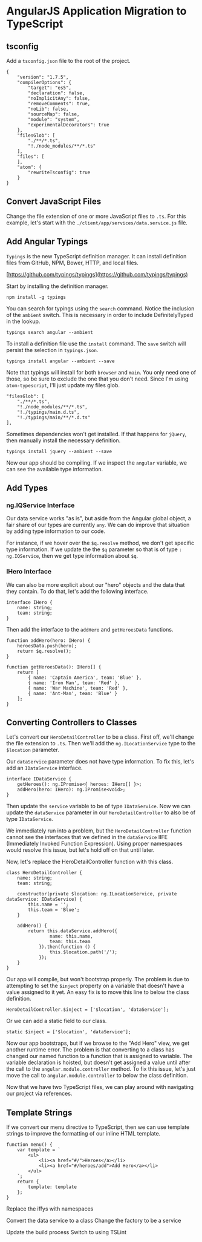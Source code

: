 
# AngularJS Application Migration to TypeScript

## tsconfig

Add a `tsconfig.json` file to the root of the project.

```
{
    "version": "1.7.5",
    "compilerOptions": {
        "target": "es5",
        "declaration": false,
        "noImplicitAny": false,
        "removeComments": true,
        "noLib": false,
        "sourceMap": false,
        "module": "system",
        "experimentalDecorators": true
    },
    "filesGlob": [
        "./**/*.ts",
        "!./node_modules/**/*.ts"
    ],
    "files": [
    ],
    "atom": {
        "rewriteTsconfig": true
    }
}
```

## Convert JavaScript Files

Change the file extension of one or more JavaScript files to `.ts`. For this example, let's start with the `./client/app/services/data.service.js` file.

## Add Angular Typings

`Typings` is the new TypeScript definition manager. It can install definition files from GitHub, NPM, Bower, HTTP, and local files.

[https://github.com/typings/typings](https://github.com/typings/typings)

Start by installing the definition manager.

```
npm install -g typings
```

You can search for typings using the `search` command. Notice the inclusion of the `ambient` switch. This is necessary in order to include DefinitelyTyped in the lookup.

```
typings search angular --ambient
```

To install a definition file use the `install` command. The `save` switch will persist the selection in `typings.json`.

```
typings install angular --ambient --save
```

Note that typings will install for both `browser` and `main`. You only need one of those, so be sure to exclude the one that you don't need. Since I'm using `atom-typescript`, I'll just update my files glob.

```
"filesGlob": [
    "./**/*.ts",
    "!./node_modules/**/*.ts",
    "!./typings/main.d.ts",
    "!./typings/main/**/*.d.ts"
],
```

Sometimes dependencies won't get installed. If that happens for `jQuery`, then manually install the necessary definition.

```
typings install jquery --ambient --save
```

Now our app should be compiling. If we inspect the `angular` variable, we can see the available type information.

## Add Types

### ng.IQService Interface

Our data service works "as is", but aside from the Angular global object, a fair share of our types are currently `any`. We can do improve that situation by adding type information to our code.

For instance, if we hover over the `$q.resolve` method, we don't get specific type information. If we update the the `$q` parameter so that is of type `: ng.IQService`, then we get type information about `$q`.

### IHero Interface

We can also be more explicit about our "hero" objects and the data that they contain. To do that, let's add the following interface.

```
interface IHero {
    name: string;
    team: string;
}
```

Then add the interface to the `addHero` and `getHeroesData` functions.

```
function addHero(hero: IHero) {
    heroesData.push(hero);
    return $q.resolve();
}

function getHeroesData(): IHero[] {
    return [
        { name: 'Captain America', team: 'Blue' },
        { name: 'Iron Man', team: 'Red' },
        { name: 'War Machine', team: 'Red' },
        { name: 'Ant-Man', team: 'Blue' }
    ];
}
```

## Converting Controllers to Classes

Let's convert our `HeroDetailController` to be a class. First off, we'll change the file extension to `.ts`. Then we'll add the `ng.ILocationService` type to the `$location` parameter.

Our `dataService` parameter does not have type information. To fix this, let's add an `IDataService` interface.

```
interface IDataService {
    getHeroes(): ng.IPromise<{ heroes: IHero[] }>;
    addHero(hero: IHero): ng.IPromise<void>;
}
```

Then update the `service` variable to be of type `IDataService`. Now we can update the `dataService` parameter in our `HeroDetailController` to also be of type `IDataService`.

We immediately run into a problem, but the `HeroDetailController` function cannot see the interfaces that we defined in the `dataService` IIFE (Immediately Invoked Function Expression). Using proper namespaces would resolve this issue, but let's hold off on that until later.

Now, let's replace the HeroDetailController function with this class.

```
class HeroDetailController {
    name: string;
    team: string;

    constructor(private $location: ng.ILocationService, private dataService: IDataService) {
        this.name = '';
        this.team = 'Blue';
    }

    addHero() {
        return this.dataService.addHero({
                name: this.name,
                team: this.team
            }).then(function () {
                this.$location.path('/');
            });
    }
}

```

Our app will compile, but won't bootstrap properly. The problem is due to attempting to set the `$inject` property on a variable that doesn't have a value assigned to it yet. An easy fix is to move this line to below the class definition.

```
HeroDetailController.$inject = ['$location', 'dataService'];
```

Or we can add a static field to our class.

```
static $inject = ['$location', 'dataService'];
```

Now our app bootstraps, but if we browse to the "Add Hero" view, we get another runtime error. The problem is that converting to a class has changed our named function to a function that is assigned to variable. The variable declaration is hoisted, but doesn't get assigned a value until after the call to the `angular.module.controller` method. To fix this issue, let's just move the call to `angular.module.controller` to below the class definition.

Now that we have two TypeScript files, we can play around with navigating our project via references.

## Template Strings

If we convert our menu directive to TypeScript, then we can use template strings to improve the formatting of our inline HTML template.

```
function menu() {
    var template = `
        <ul>
            <li><a href="#/">Heroes</a></li>
            <li><a href="#/heroes/add">Add Hero</a></li>
        </ul>
    `;
    return {
        template: template
    };
}
```






Replace the iffys with namespaces








Convert the data service to a class
    Change the factory to be a service

Update the build process
    Switch to using TSLint
